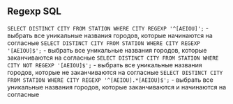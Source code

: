 ## Regexp SQL
`SELECT DISTINCT CITY FROM STATION WHERE CITY REGEXP '^[AEIOU]';` - выбрать все уникальные названия городов, которые начинаются на согласные
`SELECT DISTINCT CITY FROM STATION WHERE CITY REGEXP '[AEIOU]$';` - выбрать все уникальные названия городов, которые заканчиваются на согласные
`SELECT DISTINCT CITY FROM STATION WHERE CITY NOT REGEXP '[AEIOU]$';` - выбрать все уникальные названия городов, которые не заканчиваются на согласные
`SELECT DISTINCT CITY FROM STATION WHERE CITY REGEXP '^[AEIOU].*[AEIOU]$';` - выбрать все уникальные названия городов, которые заканчиваются и начинаются на согласные
